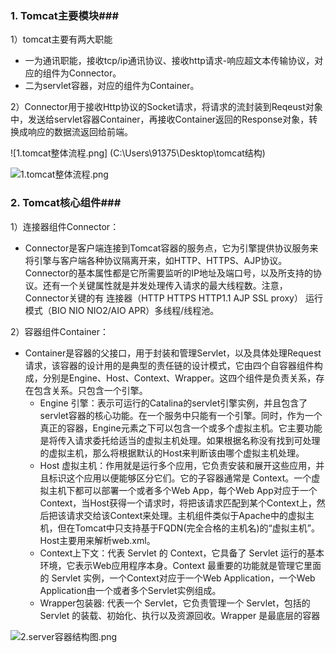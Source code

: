 ### 1. Tomcat主要模块###
1）tomcat主要有两大职能

+ 一为通讯职能，接收tcp/ip通讯协议、接收http请求-响应超文本传输协议，对应的组件为Connector。
+ 二为servlet容器，对应的组件为Container。

2）Connector用于接收Http协议的Socket请求，将请求的流封装到Reqeust对象中，发送给servlet容器Container，再接收Container返回的Response对象，转换成响应的数据流返回给前端。

![1.tomcat整体流程.png] (C:\Users\91375\Desktop\tomcat结构)

![1.tomcat整体流程.png](C:/Users/91375/Desktop/tomcat结构/1.tomcat整体流程.png "1.tomcat整体流程")

### 2. Tomcat核心组件###

1）连接器组件Connector：

* Connector是客户端连接到Tomcat容器的服务点，它为引擎提供协议服务来将引擎与客户端各种协议隔离开来，如HTTP、HTTPS、AJP协议。Connector的基本属性都是它所需要监听的IP地址及端口号，以及所支持的协议。还有一个关键属性就是并发处理传入请求的最大线程数。注意，Connector关键的有 连接器（HTTP   HTTPS   HTTP1.1   AJP    SSL  proxy） 运行模式（BIO  NIO  NIO2/AIO  APR）多线程/线程池。

2）容器组件Container：

* Container是容器的父接口，用于封装和管理Servlet，以及具体处理Request请求，该容器的设计用的是典型的责任链的设计模式，它由四个自容器组件构成，分别是Engine、Host、Context、Wrapper。这四个组件是负责关系，存在包含关系。只包含一个引擎。
  * Engine 引擎：表示可运行的Catalina的servlet引擎实例，并且包含了servlet容器的核心功能。在一个服务中只能有一个引擎。同时，作为一个真正的容器，Engine元素之下可以包含一个或多个虚拟主机。它主要功能是将传入请求委托给适当的虚拟主机处理。如果根据名称没有找到可处理的虚拟主机，那么将根据默认的Host来判断该由哪个虚拟主机处理。
  * Host 虚拟主机：作用就是运行多个应用，它负责安装和展开这些应用，并且标识这个应用以便能够区分它们。它的子容器通常是 Context。一个虚拟主机下都可以部署一个或者多个Web App，每个Web App对应于一个Context，当Host获得一个请求时，将把该请求匹配到某个Context上，然后把该请求交给该Context来处理。主机组件类似于Apache中的虚拟主机，但在Tomcat中只支持基于FQDN(完全合格的主机名)的“虚拟主机”。Host主要用来解析web.xml。
  * Context上下文：代表 Servlet 的 Context，它具备了 Servlet 运行的基本环境，它表示Web应用程序本身。Context 最重要的功能就是管理它里面的 Servlet 实例，一个Context对应于一个Web Application，一个Web Application由一个或者多个Servlet实例组成。
  * Wrapper包装器: 代表一个 Servlet，它负责管理一个 Servlet，包括的 Servlet 的装载、初始化、执行以及资源回收。Wrapper 是最底层的容器

![2.server容器结构图.png](C:\Users\91375\Desktop\tomcat结构\2.server容器结构图.png)